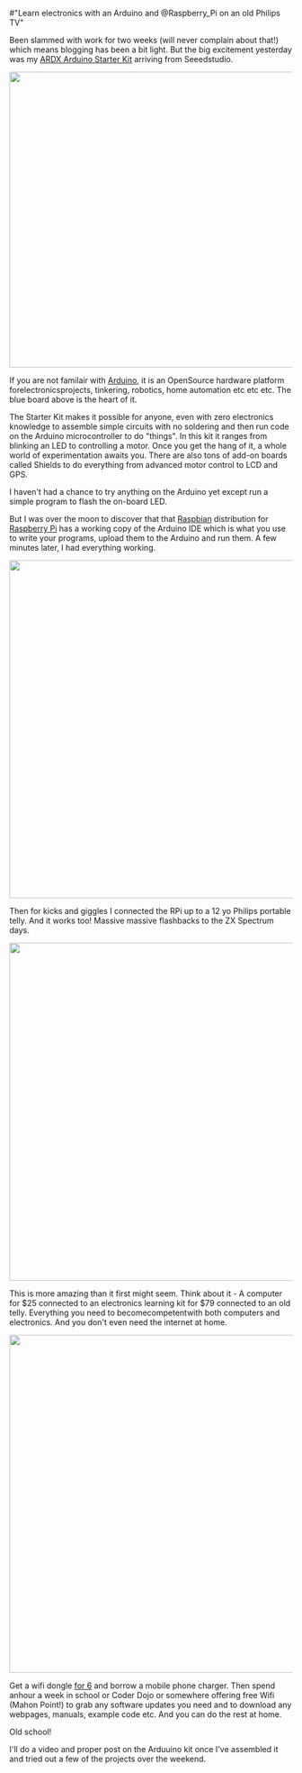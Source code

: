 #"Learn electronics with an Arduino and @Raspberry_Pi on an old Philips TV"

Been slammed with work for two weeks (will never complain about that!) which means blogging has been a bit light. But the big excitement yesterday was my <a href="http://www.seeedstudio.com/depot/ardx-the-starter-kit-for-arduino-p-1153.html?cPath=138">ARDX Arduino Starter Kit</a> arriving from Seeedstudio.

<a href="http://www.seeedstudio.com"><img class="alignnone size-full wp-image-747" title="P4113660" src="https://s3-eu-west-1.amazonaws.com/conoroneill.net/wp-content/uploads/2012/06/P4113660.jpg" alt="" width="700" height="525" /></a>

If you are not familair with <a href="http://arduino.cc">Arduino</a>, it is an OpenSource hardware platform forelectronicsprojects, tinkering, robotics, home automation etc etc etc. The blue board above is the heart of it.

The Starter Kit makes it possible for anyone, even with zero electronics knowledge to assemble simple circuits with no soldering and then run code on the Arduino microcontroller to do "things". In this kit it ranges from blinking an LED to controlling a motor. Once you get the hang of it, a whole world of experimentation awaits you. There are also tons of add-on boards called Shields to do everything from advanced motor control to LCD and GPS.

I haven't had a chance to try anything on the Arduino yet except run a simple program to flash the on-board LED.

But I was over the moon to discover that that <a href="http://www.raspbian.org/">Raspbian</a> distribution for <a href="http://www.raspberrypi.org/">Raspberry Pi</a> has a working copy of the Arduino IDE which is what you use to write your programs, upload them to the Arduino and run them. A few minutes later, I had everything working.

<a href="https://s3-eu-west-1.amazonaws.com/conoroneill.net/wp-content/uploads/2012/06/rpiardx01.jpg"><img class="alignnone size-full wp-image-748" title="rpiardx01" src="https://s3-eu-west-1.amazonaws.com/conoroneill.net/wp-content/uploads/2012/06/rpiardx01.jpg" alt="" width="800" height="600" /></a>

Then for kicks and giggles I connected the RPi up to a 12 yo Philips portable telly. And it works too! Massive massive flashbacks to the ZX Spectrum days.

<a href="https://s3-eu-west-1.amazonaws.com/conoroneill.net/wp-content/uploads/2012/06/rpiardx02.jpg"><img class="alignnone size-full wp-image-749" title="rpiardx02" src="https://s3-eu-west-1.amazonaws.com/conoroneill.net/wp-content/uploads/2012/06/rpiardx02.jpg" alt="" width="800" height="600" /></a>

This is more amazing than it first might seem. Think about it - A computer for $25 connected to an electronics learning kit for $79 connected to an old telly. Everything you need to becomecompetentwith both computers and electronics. And you don't even need the internet at home.

<a href="https://s3-eu-west-1.amazonaws.com/conoroneill.net/wp-content/uploads/2012/06/rpiardx03.jpg"><img class="alignnone size-full wp-image-750" title="rpiardx03" src="https://s3-eu-west-1.amazonaws.com/conoroneill.net/wp-content/uploads/2012/06/rpiardx03.jpg" alt="" width="800" height="600" /></a>

Get a wifi dongle <a href="http://www.dealextreme.com/p/mini-usb-150mbps-802-11b-g-n-wifi-wireless-network-adapter-106094">for 6</a> and borrow a mobile phone charger. Then spend anhour a week in school or Coder Dojo or somewhere offering free Wifi (Mahon Point!) to grab any software updates you need and to download any webpages, manuals, example code etc. And you can do the rest at home.

Old school!

I'll do a video and proper post on the Arduuino kit once I've assembled it and tried out a few of the projects over the weekend.

&nbsp;